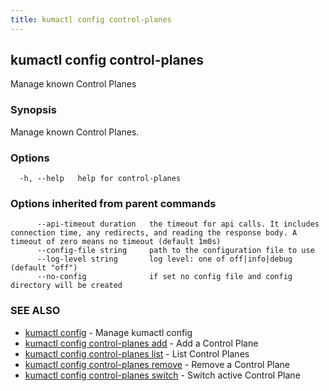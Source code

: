 ```yaml
---
title: kumactl config control-planes
---
```

## kumactl config control-planes

Manage known Control Planes

### Synopsis

Manage known Control Planes.

### Options

```
  -h, --help   help for control-planes
```

### Options inherited from parent commands

```
      --api-timeout duration   the timeout for api calls. It includes connection time, any redirects, and reading the response body. A timeout of zero means no timeout (default 1m0s)
      --config-file string     path to the configuration file to use
      --log-level string       log level: one of off|info|debug (default "off")
      --no-config              if set no config file and config directory will be created
```

### SEE ALSO

* [kumactl config](kumactl_config)	 - Manage kumactl config
* [kumactl config control-planes add](kumactl_config_control-planes_add)	 - Add a Control Plane
* [kumactl config control-planes list](kumactl_config_control-planes_list)	 - List Control Planes
* [kumactl config control-planes remove](kumactl_config_control-planes_remove)	 - Remove a Control Plane
* [kumactl config control-planes switch](kumactl_config_control-planes_switch)	 - Switch active Control Plane


